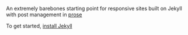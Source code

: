 An extremely barebones starting point for responsive sites built on Jekyll with
post management in [prose](http://prose.io)


To get started, [install Jekyll](http://jekyllrb.com/docs/installation)
